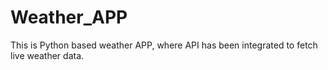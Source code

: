# Weather_APP
This is Python based weather APP, where API has been integrated to fetch live weather data.  
